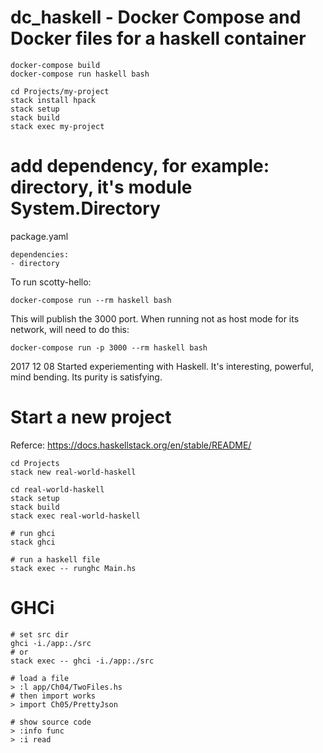 # dc_haskell - Docker Compose and Docker files for a haskell container

```
docker-compose build
docker-compose run haskell bash

cd Projects/my-project
stack install hpack
stack setup
stack build
stack exec my-project
```
# add dependency, for example: directory, it's module System.Directory
package.yaml
```
dependencies:
- directory
```

To run scotty-hello:
```
docker-compose run --rm haskell bash
```

This will publish the 3000 port. When running not as host mode for its network, will need to do this:
```
docker-compose run -p 3000 --rm haskell bash
```

2017 12 08 Started experiementing with Haskell. It's interesting, powerful, mind bending. Its purity is satisfying.


# Start a new project
Referce: https://docs.haskellstack.org/en/stable/README/
```
cd Projects
stack new real-world-haskell

cd real-world-haskell
stack setup
stack build
stack exec real-world-haskell

# run ghci
stack ghci

# run a haskell file
stack exec -- runghc Main.hs
```

# GHCi
```
# set src dir
ghci -i./app:./src
# or
stack exec -- ghci -i./app:./src

# load a file
> :l app/Ch04/TwoFiles.hs
# then import works
> import Ch05/PrettyJson

# show source code
> :info func
> :i read
```
